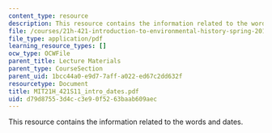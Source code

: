 ```yaml
---
content_type: resource
description: This resource contains the information related to the words and dates.
file: /courses/21h-421-introduction-to-environmental-history-spring-2011/d79d87553d4cc3e90f5263baab609aec_MIT21H_421S11_intro_dates.pdf
file_type: application/pdf
learning_resource_types: []
ocw_type: OCWFile
parent_title: Lecture Materials
parent_type: CourseSection
parent_uid: 1bcc44a0-e9d7-7aff-a022-ed67c2dd632f
resourcetype: Document
title: MIT21H_421S11_intro_dates.pdf
uid: d79d8755-3d4c-c3e9-0f52-63baab609aec
---
```

This resource contains the information related to the words and dates.

